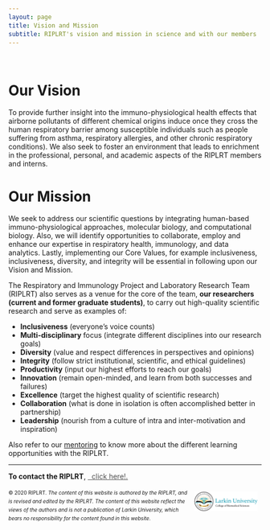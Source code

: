 ```yaml
---
layout: page
title: Vision and Mission
subtitle: RIPLRT's vision and mission in science and with our members
---
```


<script src="https://apps.elfsight.com/p/platform.js" defer></script>
<div class="elfsight-app-6458f1c2-738e-40ed-b7a0-7379c0377dff"></div>

<br>

# Our Vision
To provide further insight into the immuno-physiological health effects that airborne pollutants of different chemical origins induce once they cross the human respiratory barrier among susceptible individuals such as people suffering from asthma, respiratory allergies, and other chronic respiratory conditions). We also seek to foster an environment that leads to enrichment in the professional, personal, and academic aspects of the RIPLRT members and interns. 

# Our Mission
We seek to address our scientific questions by integrating human-based immuno-physiological approaches, molecular biology, and computational biology. Also, we will identify opportunities to collaborate, employ and enhance our expertise in respiratory health, immunology, and data analytics.  Lastly, implementing our Core Values, for example inclusiveness, inclusiveness, diversity, and integrity will be essential in following upon our Vision and Mission.
 
The Respiratory and Immunology Project and Laboratory Research Team (RIPLRT) also serves as a venue for the core of the team, <strong>our researchers (current and former graduate students)</strong>, to carry out high-quality scientific research and serve as examples of:


- **Inclusiveness** (everyone’s voice counts)
- **Multi-disciplinary** focus (integrate different disciplines into our research goals)
- **Diversity** (value and respect differences in perspectives and opinions)
- **Integrity** (follow strict institutional, scientific, and ethical guidelines)
- **Productivity** (input our highest efforts to reach our goals)
- **Innovation** (remain open-minded, and learn from both successes and failures)
- **Excellence** (target the highest quality of scientific research)
- **Collaboration** (what is done in isolation is often accomplished better in partnership)
- **Leadership** (nourish from a culture of intra and inter-motivation and inspiration)

Also refer to our <a href="https://www.riplrt.com/mentoring/" >mentoring</a> to know more about the different learning opportunities with the RIPLRT.

---
**To contact the RIPLRT**, 
<a href="mailto:friveram@riplrt.com" target="_blank" style="color:#515151;"><i class="fa fa-envelope" style="font-size:1em"></i> &nbsp; click here!.<br></a>

<a href="http://ularkin.org/college-of-biomedical-sciences/">
  <img src="/img/LU-Biomed-Logo-Horizontal-1.png" alt="College of Biomedical Sciences at Larkin University" align="right" style="width: 25%; height: 25%; margin:8px"/>
</a>

<font size="1">&#169; 2020 RIPLRT. <i>The content of this website is authored by the RIPLRT, and is revised and edited by the RIPLRT. The content of this website reflect the views of the authors and is not a publication of Larkin University, which bears no responsibility for the content found in this website</i>.</font>